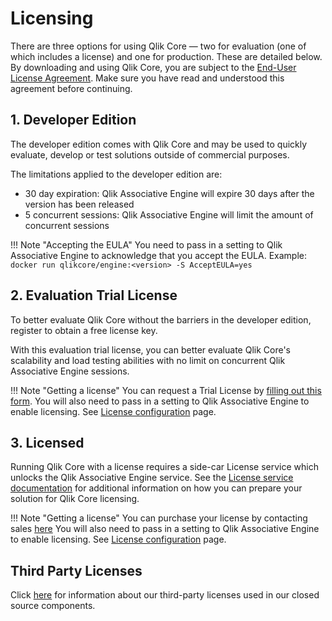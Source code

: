 # Licensing

There are three options for using Qlik Core — two for evaluation (one of which includes a license)
and one for production. These are detailed below. By downloading and using Qlik Core, you are subject to the [End-User License Agreement](./eula.md).
Make sure you have read and understood this agreement before continuing.

## 1. Developer Edition

The developer edition comes with Qlik Core and may be used to quickly evaluate,
develop or test solutions outside of commercial purposes.

The limitations applied to the developer edition are:

* 30 day expiration: Qlik Associative Engine will expire 30 days after the version has been released
* 5 concurrent sessions: Qlik Associative Engine will limit the amount of concurrent sessions

!!! Note "Accepting the EULA"
    You need to pass in a setting to Qlik Associative Engine to acknowledge that
    you accept the EULA. Example: `docker run qlikcore/engine:<version> -S AcceptEULA=yes`

## 2. Evaluation Trial License

To better evaluate Qlik Core without the barriers in the developer edition, register to obtain a
free license key.

With this evaluation trial license, you can better evaluate Qlik Core's scalability and load testing abilities with no limit on concurrent Qlik Associative Engine sessions.

!!! Note "Getting a license"
    You can request a Trial License by [filling out this form](./license-registration.md).
    You will also need to pass in a setting to Qlik Associative Engine to enable licensing.
    See [License configuration](./services/licenses.md#configuration) page.

## 3. Licensed

Running Qlik Core with a license requires a side-car License service
which unlocks the Qlik Associative Engine service. See the
[License service documentation](./services/licenses.md) for additional information on how you can
prepare your solution for Qlik Core licensing.

!!! Note "Getting a license"
    You can purchase your license by contacting sales [here](https://www.qlik.com/us/try-or-buy/buy-now)
    You will also need to pass in a setting to Qlik Associative Engine to enable licensing.
    See [License configuration](./services/licenses.md#configuration) page.


## Third Party Licenses

Click [here](./third-party-licenses.md) for information about our third-party licenses used in our closed source components.
